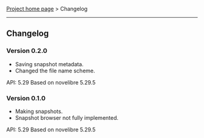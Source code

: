 [Project home page](../) > Changelog

------------------------------------------------------------------------

## Changelog


### Version 0.2.0

- Saving snapshot metadata.
- Changed the file name scheme. 

API: 5.29
Based on novelibre 5.29.5


### Version 0.1.0

- Making snapshots.
- Snapshot browser not fully implemented.

API: 5.29
Based on novelibre 5.29.5
